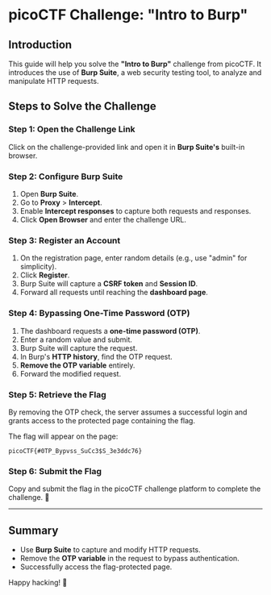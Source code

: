 # picoCTF Challenge: "Intro to Burp"

## Introduction
This guide will help you solve the **"Intro to Burp"** challenge from picoCTF. It introduces the use of **Burp Suite**, a web security testing tool, to analyze and manipulate HTTP requests.

## Steps to Solve the Challenge

### Step 1: Open the Challenge Link
Click on the challenge-provided link and open it in **Burp Suite's** built-in browser.

### Step 2: Configure Burp Suite
1. Open **Burp Suite**.
2. Go to **Proxy** > **Intercept**.
3. Enable **Intercept responses** to capture both requests and responses.
4. Click **Open Browser** and enter the challenge URL.

### Step 3: Register an Account
1. On the registration page, enter random details (e.g., use "admin" for simplicity).
2. Click **Register**.
3. Burp Suite will capture a **CSRF token** and **Session ID**.
4. Forward all requests until reaching the **dashboard page**.

### Step 4: Bypassing One-Time Password (OTP)
1. The dashboard requests a **one-time password (OTP)**.
2. Enter a random value and submit.
3. Burp Suite will capture the request.
4. In Burp's **HTTP history**, find the OTP request.
5. **Remove the OTP variable** entirely.
6. Forward the modified request.

### Step 5: Retrieve the Flag
By removing the OTP check, the server assumes a successful login and grants access to the protected page containing the flag.

The flag will appear on the page:
```
picoCTF{#0TP_Bypvss_SuCc3$S_3e3ddc76}
```

### Step 6: Submit the Flag
Copy and submit the flag in the picoCTF challenge platform to complete the challenge. 🎉

---

## Summary
- Use **Burp Suite** to capture and modify HTTP requests.
- Remove the **OTP variable** in the request to bypass authentication.
- Successfully access the flag-protected page.

Happy hacking! 🚀
